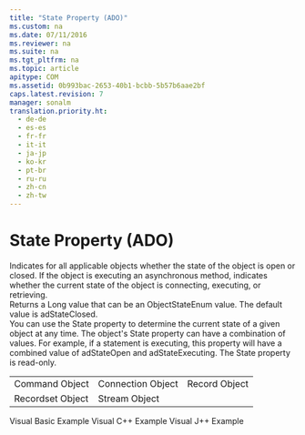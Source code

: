 ```yaml
---
title: "State Property (ADO)"
ms.custom: na
ms.date: 07/11/2016
ms.reviewer: na
ms.suite: na
ms.tgt_pltfrm: na
ms.topic: article
apitype: COM
ms.assetid: 0b993bac-2653-40b1-bcbb-5b57b6aae2bf
caps.latest.revision: 7
manager: sonalm
translation.priority.ht: 
  - de-de
  - es-es
  - fr-fr
  - it-it
  - ja-jp
  - ko-kr
  - pt-br
  - ru-ru
  - zh-cn
  - zh-tw
---
```

# State Property (ADO)
<?xml version="1.0" encoding="utf-8"?>
<developerReferenceWithoutSyntaxDocument xmlns="http://ddue.schemas.microsoft.com/authoring/2003/5" xmlns:xlink="http://www.w3.org/1999/xlink" xmlns:xsi="http://www.w3.org/2001/XMLSchema-instance" xsi:schemaLocation="http://ddue.schemas.microsoft.com/authoring/2003/5 http://dduestorage.blob.core.windows.net/ddueschema/developer.xsd">
  <introduction>
    <para>Indicates for all applicable objects whether the state of the object is open or closed. If the object is executing an asynchronous method, indicates whether the current state of the object is connecting, executing, or retrieving.</para>
  </introduction>
  <section>
    <title>Return Value</title>
    <content>
      <para>Returns a <languageKeyword>Long</languageKeyword> value that can be an <legacyLink xlink:href="32746558-097b-4749-989e-519aadf7e3f4">ObjectStateEnum</legacyLink> value. The default value is <legacyBold>adStateClosed</legacyBold>.</para>
    </content>
  </section>
  <languageReferenceRemarks>
    <content>
      <para>You can use the <unmanagedCodeEntityReference>State</unmanagedCodeEntityReference> property to determine the current state of a given object at any time.</para>
      <para>The object's <unmanagedCodeEntityReference>State</unmanagedCodeEntityReference> property can have a combination of values. For example, if a statement is executing, this property will have a combined value of <legacyBold>adStateOpen</legacyBold> and <legacyBold>adStateExecuting</legacyBold>.</para>
      <para>The <unmanagedCodeEntityReference>State</unmanagedCodeEntityReference> property is read-only.</para>
    </content>
  </languageReferenceRemarks>
  <section>
    <title>Applies To</title>
    <content>
      <table xmlns:caps="http://schemas.microsoft.com/build/caps/2013/11">
        <tbody>
          <tr>
            <TD>
              <para>
                <link xlink:href="a02c22fb-542d-465e-a629-30fd59dcbebf">Command Object</link>
              </para>
            </TD>
            <TD>
              <para>
                <link xlink:href="ef6b1824-5b12-43db-89d7-8f3d13896d4d">Connection Object</link>
              </para>
            </TD>
            <TD>
              <para>
                <link xlink:href="db83ed2c-a8e3-460c-8682-64667e4d5d01">Record Object</link>
              </para>
            </TD>
          </tr>
          <tr>
            <TD>
              <para>
                <link xlink:href="ede1415f-c3df-4cc5-a05b-2576b2b84b60">Recordset Object</link>
              </para>
            </TD>
            <TD>
              <para>
                <link xlink:href="0514531f-009d-4519-abc3-d727014a39f1">Stream Object</link>
              </para>
            </TD>
            <TD>
              <para> </para>
            </TD>
          </tr>
        </tbody>
      </table>
    </content>
  </section>
  <relatedTopics>
<link xlink:href="4de7336a-b5ea-43f1-b750-5fa302b5b756">Visual Basic Example</link>
<link xlink:href="c6bd2609-4c49-462f-a1aa-7bee0f615adb">Visual C++ Example</link>
<link xlink:href="4c1e61ed-6569-44a9-b0c8-75b820a64cb6">Visual J++ Example</link>
</relatedTopics>
</developerReferenceWithoutSyntaxDocument>